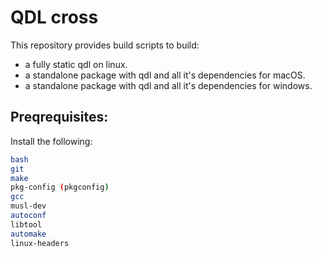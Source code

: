# QDL cross

This repository provides build scripts to build:  
* a fully static qdl on linux.  
* a standalone package with qdl and all it's dependencies for macOS.  
* a standalone package with qdl and all it's dependencies for windows.



## Preqrequisites:

Install the following:

```sh
bash
git
make
pkg-config (pkgconfig)
gcc
musl-dev
autoconf
libtool
automake
linux-headers
```
